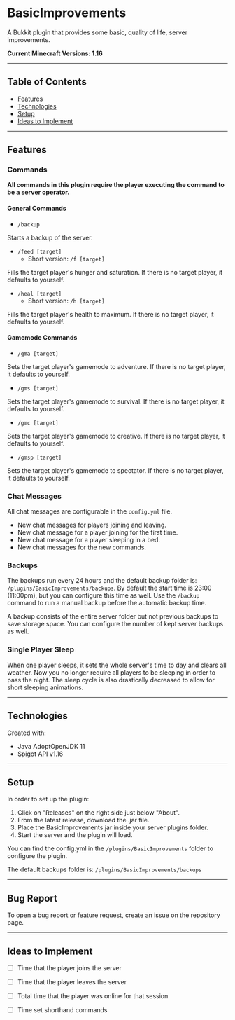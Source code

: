  # BasicImprovements
 A Bukkit plugin that provides some basic, quality of life, server improvements.
 
 **Current Minecraft Versions: 1.16**

 ----
 ## Table of Contents
 - [Features](#features)  
 - [Technologies](#technologies)  
 - [Setup](#setup)  
 - [Ideas to Implement](#ideas-to-implement)  
 
 ----
 ## Features
 
 ### Commands
 **All commands in this plugin require the player executing the command to be a  server
 operator.**
 
 #### General Commands
 - `/backup`  
 
 Starts a backup of the server.
 
 - `/feed [target]`
   - Short version: `/f [target]`  
 
 Fills the target player's hunger and saturation.
 If there is no target player, it defaults to yourself.
 
 - `/heal [target]`
   - Short version: `/h [target]`  
 
 Fills the target player's health to maximum.
 If there is no target player, it defaults to yourself.
 
 #### Gamemode Commands
 - `/gma [target]`  
 
 Sets the target player's gamemode to adventure.
 If there is no target player, it defaults to yourself.
 
 - `/gms [target]`  
 
 Sets the target player's gamemode to survival.
 If there is no target player, it defaults to yourself.
 
 - `/gmc [target]`  
 
 Sets the target player's gamemode to creative.
 If there is no target player, it defaults to yourself.
 
 - `/gmsp [target]`  
 
 Sets the target player's gamemode to spectator.
 If there is no target player, it defaults to yourself.
 
 ### Chat Messages
 All chat messages are configurable in the `config.yml` file.
 
 - New chat messages for players joining and leaving.
 - New chat message for a player joining for the first time.
 - New chat message for a player sleeping in a bed.
 - New chat messages for the new commands.
 
 ### Backups
 The backups run every 24 hours and the default backup folder is: `/plugins/BasicImprovements/backups`. By default the start time is 23:00 (11:00pm), but you can configure
 this time as well. Use the `/backup` command to run a manual backup before the automatic backup time.
 
 A backup consists of the entire server folder but not previous backups to save storage space. You can configure the number of
 kept server backups as well.
 
 ### Single Player Sleep
 When one player sleeps, it sets the whole server's time to day and clears all weather. Now you no longer require all players
 to be sleeping in order to pass the night. The sleep cycle is also drastically decreased to allow for short sleeping animations.
 
 ----
 ## Technologies
 Created with:
 - Java AdoptOpenJDK 11
 - Spigot API v1.16
 
 ----
 ## Setup
 In order to set up the plugin:
 1. Click on "Releases" on the right side just below "About".
 2. From the latest release, download the .jar file.
 3. Place the BasicImprovements.jar inside your server plugins folder.
 4. Start the server and the plugin will load.
 
 You can find the config.yml in the `/plugins/BasicImprovements` folder to configure the plugin.
 
 The default backups folder is: `/plugins/BasicImprovements/backups`
 
 ----
 ## Bug Report
 To open a bug report or feature request, create an issue on the repository page.
 
 ----
 ## Ideas to Implement
 - [ ] Time that the player joins the server
 - [ ] Time that the player leaves the server
 - [ ] Total time that the player was online for that session
 - [ ] Time set shorthand commands
 
